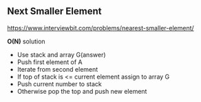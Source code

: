 ## Next Smaller Element
https://www.interviewbit.com/problems/nearest-smaller-element/

**O(N)** solution

* Use stack and array G(answer)
* Push first element of A
* Iterate from second element
* If top of stack is <= current element assign to array G
* Push current number to stack
* Otherwise pop the top and push new element
